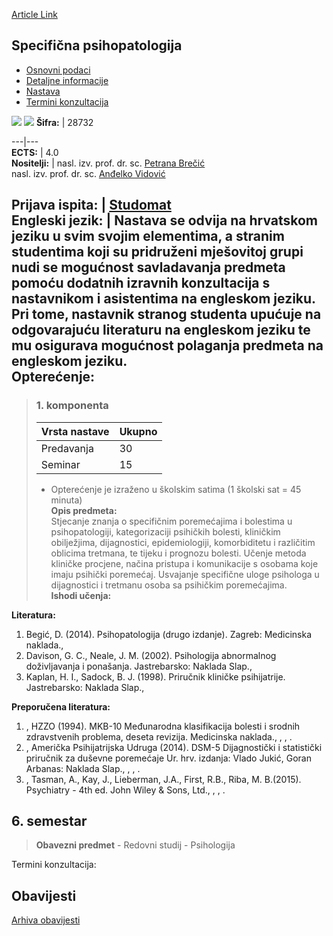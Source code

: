 [Article Link](https://www.fhs.hr/predmet/spepsi)

## Specifična psihopatologija
  * [Osnovni podaci](https://www.fhs.hr/predmet/spepsi#v1id-904875_747545_1_0 "Osnovni podaci")
  * [Detaljne informacije](https://www.fhs.hr/predmet/spepsi#v1id-904875_747545_1_1 "Detaljne informacije")
  * [Nastava](https://www.fhs.hr/predmet/spepsi#v1id-904875_747545_1_2 "Nastava")
  * [Termini konzultacija](https://www.fhs.hr/predmet/spepsi#v1id-904875_747545_1_3 "Termini konzultacija")


[![](https://www.fhs.hr/img/flags/gif/hr.gif)](https://www.fhs.hr/predmet/spepsi) [![](https://www.fhs.hr/img/flags/gif/gb.gif)](https://www.fhs.hr/en/course/spepsy)
**Šifra:** |  28732  
  
---|---  
**ECTS:** |  4.0   
**Nositelji:** |  nasl. izv. prof. dr. sc. [Petrana Brečić](https://www.fhs.hr/djelatnik/petrana.brecic)   
nasl. izv. prof. dr. sc. [Anđelko Vidović](https://www.fhs.hr/djelatnik/andjelko.vidovic)   
  
**Prijava ispita:** |  [Studomat](http://www.isvu.hr/studomat)  
**Engleski jezik:** |  Nastava se odvija na hrvatskom jeziku u svim svojim elementima, a stranim studentima koji su pridruženi mješovitoj grupi nudi se mogućnost savladavanja predmeta pomoću dodatnih izravnih konzultacija s nastavnikom i asistentima na engleskom jeziku. Pri tome, nastavnik stranog studenta upućuje na odgovarajuću literaturu na engleskom jeziku te mu osigurava mogućnost polaganja predmeta na engleskom jeziku.   
**Opterećenje:**  
---  
> ### 1. komponenta
> | Vrsta nastave | Ukupno  
> ---|---  
> Predavanja | 30  
> Seminar | 15  
> * Opterećenje je izraženo u školskim satima (1 školski sat = 45 minuta)   
**Opis predmeta:**  
> Stjecanje znanja o specifičnim poremećajima i bolestima u psihopatologiji, kategorizaciji psihičkih bolesti, kliničkim obilježjima, dijagnostici, epidemiologiji, komorbiditetu i različitim oblicima tretmana, te tijeku i prognozu bolesti. Učenje metoda kliničke procjene, načina pristupa i komunikacije s osobama koje imaju psihički poremećaj. Usvajanje specifične uloge psihologa u dijagnostici i tretmanu osoba sa psihičkim poremećajima.  
**Ishodi učenja:**  

  
**Literatura:**  
  1. Begić, D. (2014). Psihopatologija (drugo izdanje). Zagreb: Medicinska naklada., 
  2. Davison, G. C., Neale, J. M. (2002). Psihologija abnormalnog doživljavanja i ponašanja. Jastrebarsko: Naklada Slap., 
  3. Kaplan, H. I., Sadock, B. J. (1998). Priručnik kliničke psihijatrije. Jastrebarsko: Naklada Slap., 

  
**Preporučena literatura:**  
  1. , HZZO (1994). MKB-10 Međunarodna klasifikacija bolesti i srodnih zdravstvenih problema, deseta revizija. Medicinska naklada., , , .
  2. , Američka Psihijatrijska Udruga (2014). DSM-5 Dijagnostički i statistički priručnik za duševne poremećaje Ur. hrv. izdanja: Vlado Jukić, Goran Arbanas: Naklada Slap., , , .
  3. , Tasman, A., Kay, J., Lieberman, J.A., First, R.B., Riba, M. B.(2015). Psychiatry - 4th ed. John Wiley & Sons, Ltd., , , .

  
**6. semestar**  
---  
> **Obavezni predmet** - Redovni studij - Psihologija  
>   
Termini konzultacija: 


## Obavijesti
[Arhiva obavijesti](https://www.fhs.hr/predmet/spepsi?@=20p8f#news_78091 "Arhiva obavijesti")
